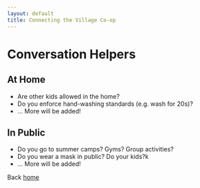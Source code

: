```yaml
---
layout: default
title: Connecting the Village Co-op
---
```

# Conversation Helpers
## At Home
* Are other kids allowed in the home?
* Do you enforce hand-washing standards (e.g. wash for 20s)?
* ... More will be added!
## In Public
* Do you go to summer camps? Gyms? Group activities?
* Do you wear a mask in public? Do your kids?k
* ... More will be added!

Back [home](/)
